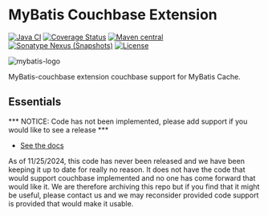 MyBatis Couchbase Extension
===========================

[![Java CI](https://github.com/mybatis/couchbase-cache/actions/workflows/ci.yaml/badge.svg)](https://github.com/mybatis/couchbase-cache/actions/workflows/ci.yaml)
[![Coverage Status](https://coveralls.io/repos/github/mybatis/couchbase-cache/badge.svg?branch=master)](https://coveralls.io/github/mybatis/couchbase-cache?branch=master)
[![Maven central](https://maven-badges.herokuapp.com/maven-central/org.mybatis.caches/mybatis-couchbase/badge.svg)](https://maven-badges.herokuapp.com/maven-central/org.mybatis.caches/mybatis-couchbase)
[![Sonatype Nexus (Snapshots)](https://img.shields.io/nexus/s/https/oss.sonatype.org/org.mybatis.caches/mybatis-couchbase.svg)](https://oss.sonatype.org/content/repositories/snapshots/org/mybatis/caches/mybatis-couchbase/)
[![License](https://img.shields.io/:license-apache-brightgreen.svg)](https://www.apache.org/licenses/LICENSE-2.0.html)

![mybatis-logo](https://mybatis.org/images/mybatis-logo.png)

MyBatis-couchbase extension couchbase support for MyBatis Cache.

Essentials
----------

*** NOTICE: Code has not been implemented, please add support if you would like to see a release ***

* [See the docs](https://mybatis.org/couchbase-cache/)

As of 11/25/2024, this code has never been released and we have been keeping it up to date for really no reason.  It does not have the code that would support couchbase implemented and no one has come forward that would like it.  We are therefore archiving this repo but if you find that it might be useful, please contact us and we may reconsider provided code support is provided that would make it usable.
